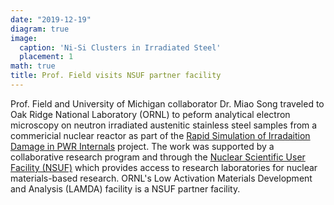 ```yaml
---
date: "2019-12-19"
diagram: true
image:
  caption: 'Ni-Si Clusters in Irradiated Steel'
  placement: 1
math: true
title: Prof. Field visits NSUF partner facility
---
```


Prof. Field and University of Michigan collaborator Dr. Miao Song traveled to Oak Ridge National Laboratory (ORNL) to peform analytical electron microscopy on neutron irradiated austenitic stainless steel samples from a commericial nuclear reactor as part of the <a href="../../project/rapidsim">Rapid Simulation of Irradaition Damage in PWR Internals</a> project. The work was supported by a collaborative research program and through the <a href="https://nsuf.inl.gov/">Nuclear Scientific User Facility (NSUF)</a> which provides access to research laboratories for nuclear materials-based research. ORNL's Low Activation Materials Development and Analysis (LAMDA) facility is a NSUF partner facility. 
